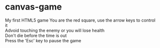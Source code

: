 # canvas-game
My first HTML5 game
You are the red square, use the arrow keys to control it\
Advoid touching the enemy or you will lose health\
Don't die before the time is out\
Press the 'Esc' key to pause the game